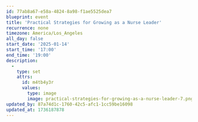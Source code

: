 ```yaml
---
id: 77ab8a67-e58a-4824-8a98-f1ae5525dea7
blueprint: event
title: 'Practical Strategies for Growing as a Nurse Leader'
recurrence: none
timezone: America/Los_Angeles
all_day: false
start_date: '2025-01-14'
start_time: '17:00'
end_time: '19:00'
description:
  -
    type: set
    attrs:
      id: m4tb4y3r
      values:
        type: image
        image: practical-strategies-for-growing-as-a-nurse-leader-7.png
updated_by: 87a74d1c-1760-42c5-afc1-1cc59be16098
updated_at: 1736187878
---
```

